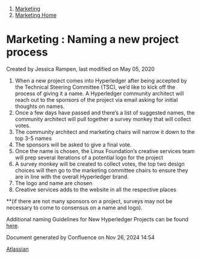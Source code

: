 1. [Marketing](index.html)
2. [Marketing Home](Marketing-Home_19169291.html)

# Marketing : Naming a new project process

Created by Jessica Rampen, last modified on May 05, 2020

1. When a new project comes into Hyperledger after being accepted by the Technical Steering Committee (TSC), we’d like to kick off the process of giving it a name. A Hyperledger community architect will reach out to the sponsors of the project via email asking for initial thoughts on names.
2. Once a few days have passed and there’s a list of suggested names, the community architect will pull together a survey monkey that will collect votes.
3. The community architect and marketing chairs will narrow it down to the top 3-5 names
4. The sponsors will be asked to give a final vote.
5. Once the name is chosen, the Linux Foundation’s creative services team will prep several iterations of a potential logo for the project
6. A survey monkey will be created to collect votes, the top two design choices will then go to the marketing committee chairs to ensure they are in line with the overall Hyperledger brand.
7. The logo and name are chosen
8. Creative services adds to the website in all the respective places

\*\*(if there are not many sponsors on a project, surveys may not be necessary to come to consensus on a name and logo).

Additional naming Guidelines for New Hyperledger Projects can be found [here](https://docs.google.com/document/d/1P__qAcWL-CYHZGozKpS8WCyQ3brTpBweFfUwYzEZD0w/edit).

Document generated by Confluence on Nov 26, 2024 14:54

[Atlassian](http://www.atlassian.com/)
